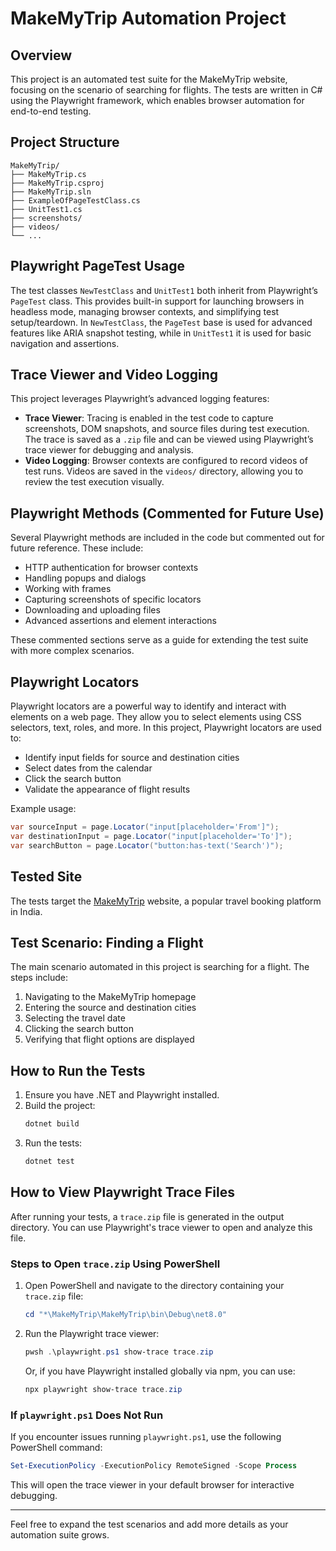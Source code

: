 # MakeMyTrip Automation Project

## Overview
This project is an automated test suite for the MakeMyTrip website, focusing on the scenario of searching for flights. The tests are written in C# using the Playwright framework, which enables browser automation for end-to-end testing.

## Project Structure
```
MakeMyTrip/
├── MakeMyTrip.cs
├── MakeMyTrip.csproj
├── MakeMyTrip.sln
├── ExampleOfPageTestClass.cs
├── UnitTest1.cs
├── screenshots/
├── videos/
└── ...
```

## Playwright PageTest Usage
The test classes `NewTestClass` and `UnitTest1` both inherit from Playwright’s `PageTest` class. This provides built-in support for launching browsers in headless mode, managing browser contexts, and simplifying test setup/teardown. In `NewTestClass`, the `PageTest` base is used for advanced features like ARIA snapshot testing, while in `UnitTest1` it is used for basic navigation and assertions.

## Trace Viewer and Video Logging
This project leverages Playwright’s advanced logging features:
- **Trace Viewer**: Tracing is enabled in the test code to capture screenshots, DOM snapshots, and source files during test execution. The trace is saved as a `.zip` file and can be viewed using Playwright’s trace viewer for debugging and analysis.
- **Video Logging**: Browser contexts are configured to record videos of test runs. Videos are saved in the `videos/` directory, allowing you to review the test execution visually.

## Playwright Methods (Commented for Future Use)
Several Playwright methods are included in the code but commented out for future reference. These include:
- HTTP authentication for browser contexts
- Handling popups and dialogs
- Working with frames
- Capturing screenshots of specific locators
- Downloading and uploading files
- Advanced assertions and element interactions

These commented sections serve as a guide for extending the test suite with more complex scenarios.

## Playwright Locators
Playwright locators are a powerful way to identify and interact with elements on a web page. They allow you to select elements using CSS selectors, text, roles, and more. In this project, Playwright locators are used to:
- Identify input fields for source and destination cities
- Select dates from the calendar
- Click the search button
- Validate the appearance of flight results

Example usage:
```csharp
var sourceInput = page.Locator("input[placeholder='From']");
var destinationInput = page.Locator("input[placeholder='To']");
var searchButton = page.Locator("button:has-text('Search')");
```

## Tested Site
The tests target the [MakeMyTrip](https://www.makemytrip.com/) website, a popular travel booking platform in India.

## Test Scenario: Finding a Flight
The main scenario automated in this project is searching for a flight. The steps include:
1. Navigating to the MakeMyTrip homepage
2. Entering the source and destination cities
3. Selecting the travel date
4. Clicking the search button
5. Verifying that flight options are displayed

## How to Run the Tests
1. Ensure you have .NET and Playwright installed.
2. Build the project:
   ```powershell
   dotnet build
   ```
3. Run the tests:
   ```powershell
   dotnet test
   ```

## How to View Playwright Trace Files

After running your tests, a `trace.zip` file is generated in the output directory. You can use Playwright's trace viewer to open and analyze this file.

### Steps to Open `trace.zip` Using PowerShell
1. Open PowerShell and navigate to the directory containing your `trace.zip` file:
   ```powershell
   cd "*\MakeMyTrip\MakeMyTrip\bin\Debug\net8.0"
   ```
2. Run the Playwright trace viewer:
   ```powershell
   pwsh .\playwright.ps1 show-trace trace.zip
   ```
   Or, if you have Playwright installed globally via npm, you can use:
   ```powershell
   npx playwright show-trace trace.zip
   ```

### If `playwright.ps1` Does Not Run
If you encounter issues running `playwright.ps1`, use the following PowerShell command:
```powershell
Set-ExecutionPolicy -ExecutionPolicy RemoteSigned -Scope Process
```
This will open the trace viewer in your default browser for interactive debugging.

---
Feel free to expand the test scenarios and add more details as your automation suite grows.
